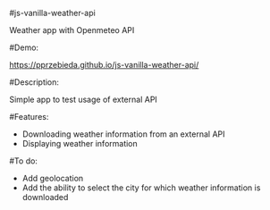 #js-vanilla-weather-api

Weather app with Openmeteo API

#Demo:

https://pprzebieda.github.io/js-vanilla-weather-api/

#Description:

Simple app to test usage of external API

#Features:

+ Downloading weather information from an external API
+ Displaying weather information 

#To do:

- Add geolocation
- Add the ability to select the city for which weather information is downloaded


